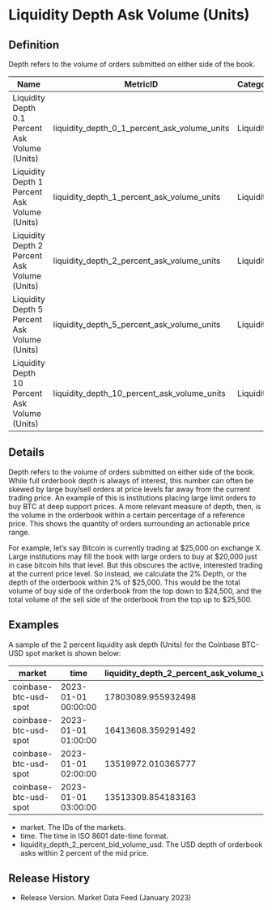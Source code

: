 # Liquidity Depth Ask Volume (Units)

## Definition

Depth refers to the volume of orders submitted on either side of the book.

| Name                                           | MetricID                                            | Category  | Subcategory | Type | Unit         | Interval |
| ---------------------------------------------- | --------------------------------------------------- | --------- | ----------- | ---- | ------------ | -------- |
| Liquidity Depth 0.1 Percent Ask Volume (Units) | liquidity\_depth\_0\_1\_percent\_ask\_volume\_units | Liquidity | Depth       | Sum  | Native Units | 1h       |
| Liquidity Depth 1 Percent Ask Volume (Units)   | liquidity\_depth\_1\_percent\_ask\_volume\_units    | Liquidity | Depth       | Sum  | Native Units | 1h       |
| Liquidity Depth 2 Percent Ask Volume (Units)   | liquidity\_depth\_2\_percent\_ask\_volume\_units    | Liquidity | Depth       | Sum  | Native Units | 1h       |
| Liquidity Depth 5 Percent Ask Volume (Units)   | liquidity\_depth\_5\_percent\_ask\_volume\_units    | Liquidity | Depth       | Sum  | Native Units | 1h       |
| Liquidity Depth 10 Percent Ask Volume (Units)  | liquidity\_depth\_10\_percent\_ask\_volume\_units   | Liquidity | Depth       | Sum  | Native Units | 1h       |

## Details

Depth refers to the volume of orders submitted on either side of the book. While full orderbook depth is always of interest, this number can often be skewed by large buy/sell orders at price levels far away from the current trading price. An example of this is institutions placing large limit orders to buy BTC at deep support prices. A more relevant measure of depth, then, is the volume in the orderbook within a certain percentage of a reference price. This shows the quantity of orders surrounding an actionable price range.

For example, let’s say Bitcoin is currently trading at $25,000 on exchange X. Large institutions may fill the book with large orders to buy at $20,000 just in case bitcoin hits that level. But this obscures the active, interested trading at the current price level. So instead, we calculate the 2% Depth, or the depth of the orderbook within 2% of $25,000. This would be the total volume of buy side of the orderbook from the top down to $24,500, and the total volume of the sell side of the orderbook from the top up to $25,500.

## Examples

A sample of the 2 percent liquidity ask depth (Units) for the Coinbase BTC-USD spot market is shown below:

| market                | time                | liquidity\_depth\_2\_percent\_ask\_volume\_units |
| --------------------- | ------------------- | ------------------------------------------------ |
| coinbase-btc-usd-spot | 2023-01-01 00:00:00 | 17803089.955932498                               |
| coinbase-btc-usd-spot | 2023-01-01 01:00:00 | 16413608.359291492                               |
| coinbase-btc-usd-spot | 2023-01-01 02:00:00 | 13519972.010365777                               |
| coinbase-btc-usd-spot | 2023-01-01 03:00:00 | 13513309.854183163                               |

* market. The IDs of the markets.
* time. The time in ISO 8601 date-time format.
* liquidity\_depth\_2\_percent\_bid\_volume\_usd. The USD depth of orderbook asks within 2 percent of the mid price.

## Release History

* Release Version. Market Data Feed (January 2023)
